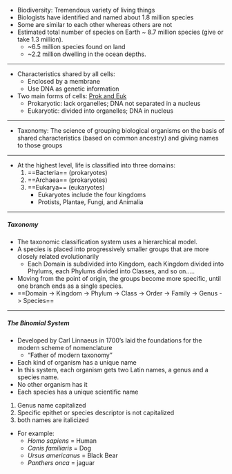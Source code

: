 - Biodiversity: Tremendous variety of living things
- Biologists have identified and named about 1.8 million species
- Some are similar to each other whereas others are not
- Estimated total number of species on Earth ~ 8.7 million species (give or take 1.3 million).
	-	~6.5 million species found on land
	-	~2.2 million dwelling in the ocean depths.
---
- Characteristics shared by all cells:
	- Enclosed by a membrane
	- Use DNA as genetic information
- Two main forms of cells: [Prok and Euk](https://www.google.com/search?q=procaryote+and+eukaryote&tbm=isch&ved=2ahUKEwiM--yP2aLzAhXNmnIEHYPCBN4Q2-cCegQIABAA&oq=procaryote+and+eukaryote&gs_lcp=CgNpbWcQDDoECAAQQzoKCAAQsQMQgwEQQzoICAAQgAQQsQM6BQgAEIAEOgcIABCxAxBDOgQIABAeOgYIABAIEB5Q8Ng3WNiROGCzpzhoAHAAeACAAcUBiAHpE5IBBDAuMjGYAQCgAQGqAQtnd3Mtd2l6LWltZ8ABAQ&sclient=img&ei=UpRTYYyKLM21ytMPg4WT8A0&bih=601&biw=1280&hl=en)
	- Prokaryotic: lack organelles; DNA not separated in a nucleus
	- Eukaryotic: divided into organelles; DNA in nucleus
---
- Taxonomy: The science of grouping biological organisms on the basis of shared characteristics (based on common ancestry) and giving names to those groups
---
- At the highest level, life is classified into three domains:
	1. ==Bacteria== (prokaryotes)
	2. ==Archaea== (prokaryotes)
	3. ==Eukarya== (eukaryotes)
		- Eukaryotes include the four kingdoms 
		- Protists, Plantae, Fungi, and Animalia
---
##### Taxonomy
- The taxonomic classification system uses a hierarchical model.
- A species is placed into progressively smaller groups that are more closely related evolutionarily
	- Each Domain is subdivided into Kingdom, each Kingdom divided into Phylums, each Phylums divided into Classes, and so on…..
- Moving from the point of origin, the groups become more specific, until one branch ends as a single species.
- ==Domain -> Kingdom -> Phylum -> Class -> Order -> Family -> Genus -> Species==
---
##### The Binomial System
- Developed by Carl Linnaeus in 1700’s laid the foundations for the modern scheme of nomenclature
	- “Father of modern taxonomy”
- Each kind of organism has a unique name
- In this system, each organism gets two Latin names, a genus and a species name. 
- No other organism has it
- Each species has a unique scientific name
1. Genus name capitalized
2. Specific epithet or species descriptor is not capitalized
3. both names are italicized
- For example:
	- *Homo sapiens* = Human
	- *Canis familiaris* = Dog 
	- *Ursus americanus* = Black Bear
	- *Panthers onca* = jaguar